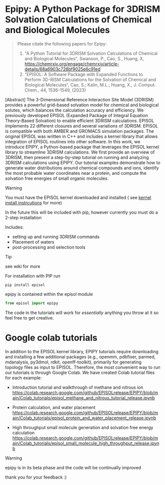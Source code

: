 # Epipy: A Python Package for 3DRISM Solvation Calculations of Chemical and Biological Molecules
>Please citate the following papers for Epipy:
>1. "A Python Tutorial for 3DRISM Solvation Calculations of Chemical and Biological Molecules", Swanson, P., Cao, S., Huang, X, https://chemrxiv.org/engage/chemrxiv/article-details/68a6903c728bf9025e6c91ed
>2. “EPISOL: A Software Package with Expanded Functions to Perform 3D-RISM Calculations for the Solvation of Chemical and Biological Molecules“, Cao, S.; Kalin, M.L.; Huang, X., J. Comput. Chem., 44, 1536-1549, (2023)

[Abstract]
The 3-Dimensional Reference Interaction Site Model (3DRISM) provides a powerful grid-based solvation model for chemical and biological solutes, which balances the calculation accuracy and efficiency. We previously developed EPISOL (Expanded Package of Integral Equation Theory-Based Solvation) to enable efficient 3DRISM calculations. EPISOL implements 22 different closures and several variations of 3DRISM. EPISOL is compatible with both AMBER and GROMACS simulation packages. The original EPISOL was written in C++ and includes a kernel library that allows integration of EPISOL routines into other software. In this work, we introduce EPIPY, a Python-based package that leverages the EPISOL kernel library to streamline 3DRISM calculations. We first provide an overview of 3DRISM, then present a step-by-step tutorial on running and analyzing 3DRISM calculations using EPIPY. Our tutorial examples demonstrate how to generate water distributions around chemical compounds and ions, identify the most probable water coordinates near a protein, and compute the solvation free energies of small organic molecules. 



> [!WARNING]
> You must have the EPISOL kernel downloaded and installed ( see [kernel install instrcutions](./EPISOL_kernel_install_instrcutions.md) for more)
> 
> In the future this will be included with pip, however currently you must do a 2-step installation

Includes:
* setting up and running 3DRISM commands
* Placement of waters 
* post-processing and selection tools  
>[!TIP]
>see wiki for more

For installation with PIP run 
```
pip install episol
```
epipy is contained within the episol module
```python
from episol import epipy
```

The code in the tutorials will work for _essentially_ anything you throw at it
so feel free to get creative.

# Google colab tutorials
In addition to the EPISOL kernel library, EPIPY tutorials require downloading and installing a few additional packages (e.g., openmm, pdbfixer, parmed, mdanalysis, py3dmol, rdkit, openff-toolkit), primarily for generating topology files as input to EPISOL. Therefore, the most convenient way to run our tutorials is through Google Colab. We have created Colab tutorial files for each example:

* Introduction tutorial and walkthrough of methane and nitrous ion
  https://colab.research.google.com/github/EPISOLrelease/EPIPY/blob/main/Colab_tutorials/episol_methane_and_nitrous_tutorial_release.ipynb
  
* Protein calculation, and water placement
  https://colab.research.google.com/github/EPISOLrelease/EPIPY/blob/main/Colab_tutorials/episol_protein_and_water_placement_release.ipynb

* High throughput small molecule generation and solvation free energy calculation
  https://colab.research.google.com/github/EPISOLrelease/EPIPY/blob/main/Colab_tutorials/episol_small_molecule_high_throughput_release.ipynb

  
> [!WARNING]
> epipy is in its beta phase and the code will be continually improved
>
> thank you for your feedback :)
